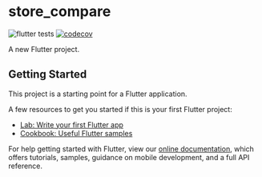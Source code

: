 # store_compare

![flutter tests](https://github.com/Ch4rl3B/store-compare/workflows/fizzbuzz/badge.svg?branch=master)
[![codecov](https://codecov.io/gh/Ch4rl3B/store-compare/branch/master/graph/badge.svg?token=JAA7E6FR9N)](https://codecov.io/gh/Ch4rl3B/store-compare)


A new Flutter project.

## Getting Started

This project is a starting point for a Flutter application.

A few resources to get you started if this is your first Flutter project:

- [Lab: Write your first Flutter app](https://flutter.dev/docs/get-started/codelab)
- [Cookbook: Useful Flutter samples](https://flutter.dev/docs/cookbook)

For help getting started with Flutter, view our
[online documentation](https://flutter.dev/docs), which offers tutorials,
samples, guidance on mobile development, and a full API reference.
